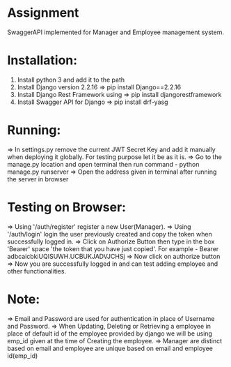 # Assignment
SwaggerAPI implemented for Manager and Employee management system.

# Installation:
1) Install python 3 and add it to the path
2) Install Django version 2.2.16 => pip install Django==2.2.16
3) Install Django Rest Framework using => pip install djangorestframework
4) Install Swagger API for Django => pip install drf-yasg

# Running:
=> In settings.py remove the current JWT Secret Key and add it manually when deploying it globally. For testing purpose let it be as it is.
=> Go to the manage.py location and open terminal then run command - python manage.py runserver
=> Open the address given in terminal after running the server in browser

# Testing on Browser:
=> Using '/auth/register' register a new User(Manager).
=> Using '/auth/login' login the user previously created and copy the token when successfully logged in.
=> Click on Authorize Button then type in the box 'Bearer' space 'the token that you have just copied'.
For example - Bearer adbcaicbkiUQISUWH.UCBUKJADVJCHSj
=> Now click on authorize button
=> Now you are successfully logged in and can test adding employee and other functionalities.

# Note:
=> Email and Password are used for authentication in place of Username and Password.
=> When Updating, Deleting or Retrieving a employee in place of default id of the employee provided by django we will be using emp_id given
at the time of Creating the employee.
=> Manager are distinct based on email and employee are unique based on email and employee id(emp_id)